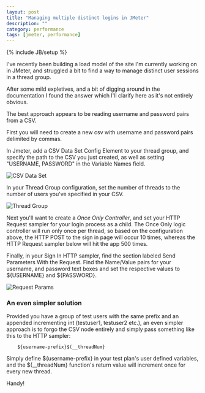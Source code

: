```yaml
---
layout: post
title: "Managing multiple distinct logins in JMeter"
description: ""
category: performance 
tags: [jmeter, performance]
---
```

{% include JB/setup %}

I've recently been building a load model of the site I'm currently working on in JMeter, and struggled a bit to find a way to manage distinct user sessions in a thread group.

After some mild expletives, and a bit of digging around in the documentation I found the answer which I'll clarify here as it's not entirely obvious.

The best approach appears to be reading username and password pairs from a CSV.

First you will need to create a new csv with username and password pairs delimited by commas.

In Jmeter, add a CSV Data Set Config Element to your thread group, and specify the path to the CSV you just created, as well as setting "USERNAME, PASSWORD" in the Variable Names field.

![CSV Data Set](http://media.tumblr.com/tumblr_krdu46s3zP1qzey9z.png)

In your Thread Group configuration, set the number of threads to the number of users you've specified in your CSV.

![Thread Group](http://media.tumblr.com/tumblr_krduhxKufW1qzey9z.png)

Next you'll want to create a <i>Once Only Controller</i>, and set your HTTP Request sampler for your login process as a child. The Once Only logic controller will run only once per thread, so based on the configuration above, the HTTP POST to the sign in page will occur 10 times, whereas the HTTP Request sampler below will hit the app 500 times.

Finally, in your Sign In HTTP sampler, find the section labeled Send Parameters With the Request. Find the Name/Value pairs for your username, and password text boxes and set the respective values to ${USERNAME} and ${PASSWORD}.

![Request Params](http://media.tumblr.com/tumblr_krduupDc6L1qzey9z.png) 

### An even simpler solution
Provided you have a group of test users with the same prefix and an appended incrementing int (testuser1, testuser2 etc.), an even simpler approach is to forgo the CSV node entirely and simply pass something like this to the HTTP sampler:

```
    ${username-prefix}$(__threadNum}
```

Simply define ${username-prefix} in your test plan's user defined variables, and the $(__threadNum} function's return value will increment once for every new thread. 

Handy!
